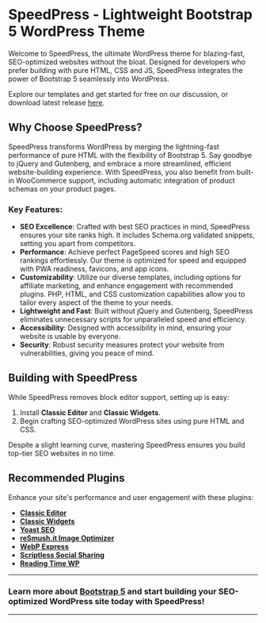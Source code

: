 # SpeedPress - Lightweight Bootstrap 5 WordPress Theme

Welcome to SpeedPress, the ultimate WordPress theme for blazing-fast, SEO-optimized websites without the bloat. Designed for developers who prefer building with pure HTML, CSS and JS, SpeedPress integrates the power of Bootstrap 5 seamlessly into WordPress.

Explore our templates and get started for free on our discussion, or download latest release [here](https://github.com/Finland93/SpeedPress/releases/).

## Why Choose SpeedPress?

SpeedPress transforms WordPress by merging the lightning-fast performance of pure HTML with the flexibility of Bootstrap 5. Say goodbye to jQuery and Gutenberg, and embrace a more streamlined, efficient website-building experience. With SpeedPress, you also benefit from built-in WooCommerce support, including automatic integration of product schemas on your product pages.


### Key Features:

- **SEO Excellence**: Crafted with best SEO practices in mind, SpeedPress ensures your site ranks high. It includes Schema.org validated snippets, setting you apart from competitors.
- **Performance**: Achieve perfect PageSpeed scores and high SEO rankings effortlessly. Our theme is optimized for speed and equipped with PWA readiness, favicons, and app icons.
- **Customizability**: Utilize our diverse templates, including options for affiliate marketing, and enhance engagement with recommended plugins. PHP, HTML, and CSS customization capabilities allow you to tailor every aspect of the theme to your needs.
- **Lightweight and Fast**: Built without jQuery and Gutenberg, SpeedPress eliminates unnecessary scripts for unparalleled speed and efficiency.
- **Accessibility**: Designed with accessibility in mind, ensuring your website is usable by everyone.
- **Security**: Robust security measures protect your website from vulnerabilities, giving you peace of mind.

## Building with SpeedPress

While SpeedPress removes block editor support, setting up is easy:
1. Install **Classic Editor** and **Classic Widgets**.
2. Begin crafting SEO-optimized WordPress sites using pure HTML and CSS.

Despite a slight learning curve, mastering SpeedPress ensures you build top-tier SEO websites in no time.

## Recommended Plugins

Enhance your site's performance and user engagement with these plugins:
- **[Classic Editor](https://fi.wordpress.org/plugins/classic-editor/)**
- **[Classic Widgets](https://fi.wordpress.org/plugins/classic-widgets/)**
- **[Yoast SEO](https://fi.wordpress.org/plugins/wordpress-seo/)**
- **[reSmush.it Image Optimizer](https://fi.wordpress.org/plugins/resmushit-image-optimizer/)**
- **[WebP Express](https://fi.wordpress.org/plugins/webp-express/)**
- **[Scriptless Social Sharing](https://fi.wordpress.org/plugins/scriptless-social-sharing/)**
- **[Reading Time WP](https://fi.wordpress.org/plugins/reading-time-wp/)**

---
### Learn more about [Bootstrap 5](https://getbootstrap.com/docs/5.2/getting-started/introduction) and start building your SEO-optimized WordPress site today with SpeedPress!
---

